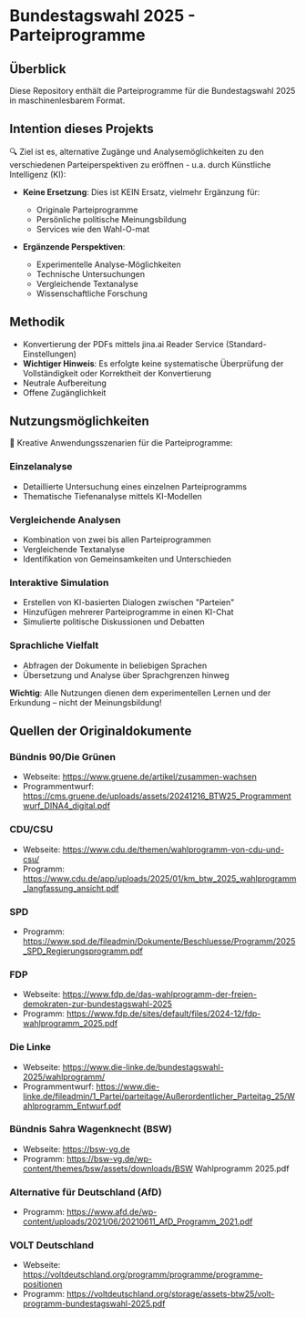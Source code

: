 # Bundestagswahl 2025 - Parteiprogramme

## Überblick

Diese Repository enthält die Parteiprogramme für die Bundestagswahl 2025 in maschinenlesbarem Format.

## Intention dieses Projekts

🔍 Ziel ist es, alternative Zugänge und Analysemöglichkeiten zu den verschiedenen Parteiperspektiven zu eröffnen - u.a. durch Künstliche Intelligenz (KI):

- **Keine Ersetzung**: Dies ist KEIN Ersatz, vielmehr Ergänzung für:
  - Originale Parteiprogramme
  - Persönliche politische Meinungsbildung
  - Services wie den Wahl-O-mat

- **Ergänzende Perspektiven**:
  - Experimentelle Analyse-Möglichkeiten
  - Technische Untersuchungen
  - Vergleichende Textanalyse
  - Wissenschaftliche Forschung

## Methodik

- Konvertierung der PDFs mittels jina.ai Reader Service (Standard-Einstellungen)
- **Wichtiger Hinweis**: Es erfolgte keine systematische Überprüfung der Vollständigkeit oder Korrektheit der Konvertierung
- Neutrale Aufbereitung
- Offene Zugänglichkeit

## Nutzungsmöglichkeiten

🚀 Kreative Anwendungsszenarien für die Parteiprogramme:

### Einzelanalyse
- Detaillierte Untersuchung eines einzelnen Parteiprogramms
- Thematische Tiefenanalyse mittels KI-Modellen

### Vergleichende Analysen
- Kombination von zwei bis allen Parteiprogrammen
- Vergleichende Textanalyse
- Identifikation von Gemeinsamkeiten und Unterschieden

### Interaktive Simulation
- Erstellen von KI-basierten Dialogen zwischen "Parteien"
- Hinzufügen mehrerer Parteiprogramme in einen KI-Chat
- Simulierte politische Diskussionen und Debatten

### Sprachliche Vielfalt
- Abfragen der Dokumente in beliebigen Sprachen
- Übersetzung und Analyse über Sprachgrenzen hinweg

**Wichtig**: Alle Nutzungen dienen dem experimentellen Lernen und der Erkundung – nicht der Meinungsbildung!

## Quellen der Originaldokumente

### Bündnis 90/Die Grünen
- Webseite: https://www.gruene.de/artikel/zusammen-wachsen
- Programmentwurf: https://cms.gruene.de/uploads/assets/20241216_BTW25_Programmentwurf_DINA4_digital.pdf

### CDU/CSU
- Webseite: https://www.cdu.de/themen/wahlprogramm-von-cdu-und-csu/
- Programm: https://www.cdu.de/app/uploads/2025/01/km_btw_2025_wahlprogramm_langfassung_ansicht.pdf

### SPD
- Programm: https://www.spd.de/fileadmin/Dokumente/Beschluesse/Programm/2025_SPD_Regierungsprogramm.pdf

### FDP
- Webseite: https://www.fdp.de/das-wahlprogramm-der-freien-demokraten-zur-bundestagswahl-2025
- Programm: https://www.fdp.de/sites/default/files/2024-12/fdp-wahlprogramm_2025.pdf

### Die Linke
- Webseite: https://www.die-linke.de/bundestagswahl-2025/wahlprogramm/
- Programmentwurf: https://www.die-linke.de/fileadmin/1_Partei/parteitage/Außerordentlicher_Parteitag_25/Wahlprogramm_Entwurf.pdf

### Bündnis Sahra Wagenknecht (BSW)
- Webseite: https://bsw-vg.de
- Programm: https://bsw-vg.de/wp-content/themes/bsw/assets/downloads/BSW Wahlprogramm 2025.pdf

### Alternative für Deutschland (AfD)
- Programm: https://www.afd.de/wp-content/uploads/2021/06/20210611_AfD_Programm_2021.pdf

### VOLT Deutschland
- Webseite: https://voltdeutschland.org/programm/programme/programme-positionen
- Programm: https://voltdeutschland.org/storage/assets-btw25/volt-programm-bundestagswahl-2025.pdf
